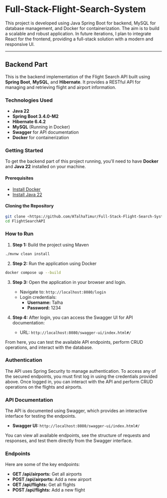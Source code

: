 

# Full-Stack-Flight-Search-System

This project is developed using Java Spring Boot for backend, MySQL for database management, and Docker for containerization. The aim is to build a scalable and robust application. In future iterations, I plan to integrate React for the frontend, providing a full-stack solution with a modern and responsive UI.

---

## Backend Part

This is the backend implementation of the Flight Search API built using **Spring Boot**, **MySQL**, and **Hibernate**. It provides a RESTful API for managing and retrieving flight and airport information.

### Technologies Used

- **Java 22**
- **Spring Boot 3.4.0-M2**
- **Hibernate 6.4.2**
- **MySQL** (Running in Docker)
- **Swagger** for API documentation
- **Docker** for containerization

### Getting Started

To get the backend part of this project running, you'll need to have **Docker** and **Java 22** installed on your machine.

#### Prerequisites

- [Install Docker](https://docs.docker.com/get-docker/)
- [Install Java 22](https://jdk.java.net/22/)

#### Cloning the Repository

```bash
git clone <https://github.com/ATalhaTimur/Full-Stack-Flight-Search-System>
cd FlightSearchAPI
```

### How to Run

1. **Step 1:** Build the project using Maven

```bash
./mvnw clean install
```

2. **Step 2:** Run the application using Docker

```bash
docker compose up --build
```

3. **Step 3:** Open the application in your browser and login.

   - Navigate to: `http://localhost:8080/login`
   - Login credentials:
     - **Username:** Talha
     - **Password:** 1234

4. **Step 4:** After login, you can access the Swagger UI for API documentation:

   - URL: `http://localhost:8080/swagger-ui/index.html#/`

From here, you can test the available API endpoints, perform CRUD operations, and interact with the database.

### Authentication

The API uses Spring Security to manage authentication. To access any of the secured endpoints, you must first log in using the credentials provided above. Once logged in, you can interact with the API and perform CRUD operations on the flights and airports.

### API Documentation

The API is documented using Swagger, which provides an interactive interface for testing the endpoints.

- **Swagger UI:** `http://localhost:8080/swagger-ui/index.html#/`
  
You can view all available endpoints, see the structure of requests and responses, and test them directly from the Swagger interface.

### Endpoints

Here are some of the key endpoints:

- **GET /api/airports:** Get all airports
- **POST /api/airports:** Add a new airport
- **GET /api/flights:** Get all flights
- **POST /api/flights:** Add a new flight
